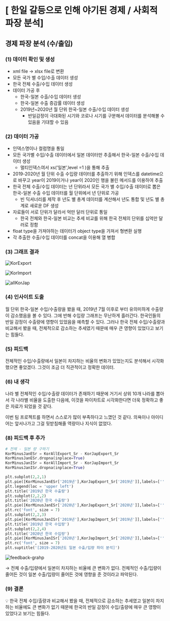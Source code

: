 # [ 한일 갈등으로 인해 야기된 경제 / 사회적 파장 분석]

## 경제 파장 분석 (수/출입)

### (1) 데이터 확인 및 생성


- xml file → xlsx file로 변환
- 모든 국가 별 수입/수출 데이터 생성
- 한국 전체 수출/수입 데이터 생성
- 데이터 가공 후
    - 한국-일본  수출/수입 데이터 생성
    - 한국-일본 수출 증감률 데이터 생성
    - 2019년~2020년 월 단위 한국-일본 수출/수입 데이터 생성
        - 반일감정이 극대화된 시기와 코로나 시기를 구분해서 데이터를 분석해볼 수 있음을 기대할 수 있음

### (2) 데이터 가공

- 인덱스명이나 컬럼명을 통일
- 모든 국가별  수입/수출 데이터에서 일본 데이터만 추출해서 한국-일본 수출/수입 데이터 생성
    - 멀티인덱스여서 xs(’일본’,level  =1 )을 통해 추출
- 2019-2020년 월 단위 수출 수입량 데이터를 추출하기 위해 인덱스를 datetime으로 바꾸고 year이 2019이거나 year이 2020인 행을 불린 메서드를 이용하여 추출
- 한국 전체 수출/수입 데이터는 년 단위라서 모든 국가 별 수입/수출 데이터로 뽑은 한국-일본 수출 수입 데이터를 월 단위에서 년 단위로 가공
    - 빈 딕셔너리를 제작 후 년도 별 총계 데이터를 계산해서 년도 통합 및 년도 별 총계로 새로운 DF 생성
- 자료들이 서로 단위가 달라서 억만 달러 단위로 통일
    - 한국 전체와 한국-일본 비교는 추세 비교를 위해 한국 전체의 단위를 십억만 달러로 정함
- float type을 가져야하는 데이터가 object type을 가져서 형변환 실행
- 각 추출한 수출/수입 데이터를 concat을 이용해 열 병합

### (3) 그래프 결과

![KorExport](https://github.com/ParkHeeJin00/KDT-5_PandasProject_hj/assets/155441547/0f8c3804-ea37-420d-a46f-90347b34fa0b)

![KorImport](https://github.com/ParkHeeJin00/KDT-5_PandasProject_hj/assets/155441547/6a512172-14c6-41ab-8f99-38a4cb3205ec)

![allKorJap](https://github.com/ParkHeeJin00/KDT-5_PandasProject_hj/assets/155441547/11aa9e6e-b9a3-4a01-9222-0ea749306da6)

### (4) 인사이트 도출

월 단위 한국-일본 수입/수출량을 봤을 때, 2019년 7월 이후로 부터 유의미하게 수출량이 감소했음을 볼 수 있다. 그에 반해 수입량 그래프는 무난하게 흘러간다. 한국인들의 반일 감정이 수출량에 영향이 있었음을 예측할 수 있다. 그러나 한국 전체 수입/수출량과 비교해서 봤을 때, 전체적으로 감소하는 추세였기 때문에 매우 큰 영향이 있었다고 보기는 힘들다. 

### (5) 피드백

전체적인 수입/수출량에서 일본이 차지하는 비율의 변화가 있었는지도 분석해서 시각화했으면 좋았겠다. 그것이 조금 더 직관적이고 정확한 데이터.

### (6) 내 생각

나라 별 전체적인 수입/수출량 데이터가 존재하기 때문에 거기서 상위 10개 나라를 뽑아서 각 나라별 비율을 도출한 다음에, 이것을 파이차트로 시각화한다면 더욱 정확하고 좋은 자료가 되었을 것 같다. 

이번 팀 프로젝트를 하면서 스스로가 많이 부족하다고 느꼈던 것 같다. 의욕이나 아이디어는 앞서나가고 그걸 뒷받침해줄 역량이나 지식이 없었다. 

### (8) 피드백 후 추가

```python
# 전체 - 일본 량 구하기
KorMinusJanESr = KorAllExport_Sr - KorJapExport_Sr
KorMinusJanESr.dropna(inplace=True)
KorMinusJanISr = KorAllImport_Sr - KorJapImport_Sr
KorMinusJanISr.dropna(inplace=True)

plt.subplot(2,2,1)
plt.pie([KorMinusJanESr['2019년'],KorJapExport_Sr['2019년']],labels=['', '일본 수출량'], autopct="%.2f%%")
plt.legend(loc = 'upper left')
plt.title('2019년 한국 수출량')
plt.subplot(2,2,2)
plt.title('2020년 한국 수출량')
plt.pie([KorMinusJanESr['2020년'],KorJapExport_Sr['2020년']],labels=['', '일본 수출량'], autopct="%.2f%%")
plt.rc('font', size = 7)
plt.subplot(2,2,3)
plt.pie([KorMinusJanISr['2019년'],KorJapImport_Sr['2019년']],labels=['', '일본 수입량'], autopct="%.2f%%")
plt.title('2019년 한국 수입량')
plt.subplot(2,2,4)
plt.title('2020년 한국 수입량')
plt.pie([KorMinusJanISr['2020년'],KorJapImport_Sr['2020년']],labels=['', '일본 수입량'], autopct="%.2f%%")
plt.rc('font', size = 7)
plt.suptitle('[2019-2020년도 일본 수출/입량 파이 분석]')
```

![feedback-grahp](https://github.com/ParkHeeJin00/KDT-5_PandasProject_hj/assets/155441547/ec74606b-72ba-41e3-bc49-4166549cb183)


→ 전체 수출/입량에서 일본이 차지하는 비율에 큰 변화가 없다. 전체적인 수출/입량이 줄어든 것이 일본 수출/입량이 줄어든 것에 영향을 준 것이라고 파악된다.

### (9) 결론

<aside>
💡 한국 전체 수입/출량과 비교해서 봤을 때, 전체적으로 감소하는 추세였고 일본이 차지하는 비율에도 큰 변화가 없기 때문에 한국의 반일 감정이 수입/출량에 매우 큰 영향이 있었다고 보기는 힘들다.

</aside>
